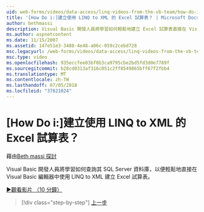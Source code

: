 ```yaml
---
uid: web-forms/videos/data-access/linq-videos-from-the-vb-team/how-do-i-create-excel-spreadsheets-using-linq-to-xml
title: '[How Do i:]建立使用 LINQ to XML 的 Excel 試算表？ | Microsoft Docs'
author: bethmassi
description: Visual Basic 開發人員將學習如何輕鬆地建立 Excel 試算表直接在 Visual Basic 編輯器中我們以查詢其 SQL Server 資料庫...
ms.author: aspnetcontent
ms.date: 11/15/2007
ms.assetid: 147e51e3-3488-4e48-a06c-059c2cebd728
msc.legacyurl: /web-forms/videos/data-access/linq-videos-from-the-vb-team/how-do-i-create-excel-spreadsheets-using-linq-to-xml
msc.type: video
ms.openlocfilehash: 935eccfee03bf0b3ca9795cbe2bd5fd3d0e7789f
ms.sourcegitcommit: b28cd0313af316c051c2ff8549865bff67f2fbb4
ms.translationtype: MT
ms.contentlocale: zh-TW
ms.lasthandoff: 07/05/2018
ms.locfileid: "37821024"
---
```

<a name="how-do-i-create-excel-spreadsheets-using-linq-to-xml"></a>[How Do i:]建立使用 LINQ to XML 的 Excel 試算表？
====================
藉由[Beth massi 探討](https://github.com/bethmassi)

Visual Basic 開發人員將學習如何查詢其 SQL Server 資料庫，以便輕鬆地直接在 Visual Basic 編輯器中使用 LINQ to XML 建立 Excel 試算表。

[&#9654;觀看影片 （10 分鐘）](https://channel9.msdn.com/Blogs/ASP-NET-Site-Videos/how-do-i-create-excel-spreadsheets-using-linq-to-xml)

> [!div class="step-by-step"]
> [上一步](how-do-i-create-xml-documents-from-sql-data.md)
